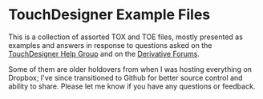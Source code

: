 # TouchDesigner Example Files

This is a collection of assorted TOX and TOE files, mostly presented as examples and answers in response to questions asked on the [TouchDesigner Help Group](https://www.facebook.com/groups/touchdesignerhelp) and on the [Derivative Forums](http://derivative.ca/Forum).

Some of them are older holdovers from when I was hosting everything on Dropbox; I've since transitioned to Github for better source control and ability to share.
Please let me know if you have any questions or feedback.
